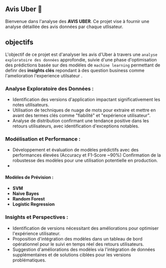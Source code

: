 ## Avis Uber 🚗
Bienvenue dans l'analyse des **AVIS UBER**. Ce projet vise à fournir une analyse détaillée des avis données par chaque utlisateur.

## objectifs
L'objectif de ce projet est d'analyser les avis d'Uber à travers une `analyse exploratoire des données` approfondie, suivie d'une phase d'optimisation des prédictions basée sur des modèles de `machine learning` permettant de definr des **insights clés** repondant à des question business comme l'amelioration l'experience utilsateur  .


### Analyse Exploratoire des Données :

- Identification des versions d'application impactant significativement les notes utilisateurs.
- Utilisation de techniques de nuage de mots pour extraire et mettre en avant des termes clés comme "fiabilité" et "expérience utilisateur".
- Analyse de distribution confirmant une tendance positive dans les retours utilisateurs, avec identification d'exceptions notables.

### Modélisation et Performance :

- Développement et évaluation de modèles prédictifs  avec des performances élevées (Accuracy et F1-Score ~90%) Confirmation de la robustesse des modèles pour une utilisation potentielle en production.
- 
#### Modèles de Prévision :
- **SVM**
- **Naive Bayes**
- **Random Forest**
- **Logistic Regression**

### Insights et Perspectives :

- Identification de versions nécessitant des améliorations pour optimiser l'expérience utilisateur.
- Proposition d'intégration des modèles dans un tableau de bord opérationnel pour le suivi en temps réel des retours utilisateurs.
- Suggestion d'améliorations des modèles via l'intégration de données supplémentaires et de solutions ciblées pour les versions problématiques.
